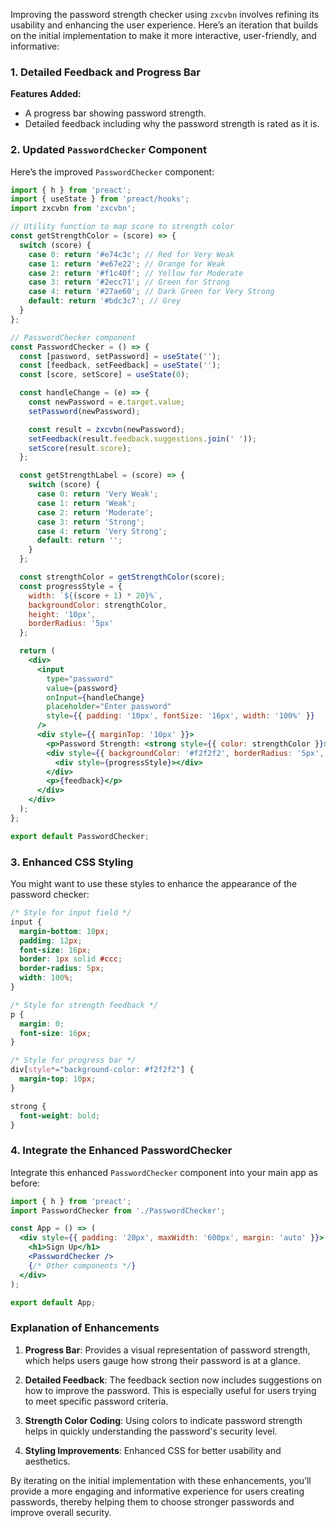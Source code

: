 Improving the password strength checker using `zxcvbn` involves refining its usability and enhancing the user experience. Here’s an iteration that builds on the initial implementation to make it more interactive, user-friendly, and informative:

### 1. Detailed Feedback and Progress Bar

**Features Added:**
- A progress bar showing password strength.
- Detailed feedback including why the password strength is rated as it is.

### 2. Updated `PasswordChecker` Component

Here’s the improved `PasswordChecker` component:

```jsx
import { h } from 'preact';
import { useState } from 'preact/hooks';
import zxcvbn from 'zxcvbn';

// Utility function to map score to strength color
const getStrengthColor = (score) => {
  switch (score) {
    case 0: return '#e74c3c'; // Red for Very Weak
    case 1: return '#e67e22'; // Orange for Weak
    case 2: return '#f1c40f'; // Yellow for Moderate
    case 3: return '#2ecc71'; // Green for Strong
    case 4: return '#27ae60'; // Dark Green for Very Strong
    default: return '#bdc3c7'; // Grey
  }
};

// PasswordChecker component
const PasswordChecker = () => {
  const [password, setPassword] = useState('');
  const [feedback, setFeedback] = useState('');
  const [score, setScore] = useState(0);

  const handleChange = (e) => {
    const newPassword = e.target.value;
    setPassword(newPassword);

    const result = zxcvbn(newPassword);
    setFeedback(result.feedback.suggestions.join(' '));
    setScore(result.score);
  };

  const getStrengthLabel = (score) => {
    switch (score) {
      case 0: return 'Very Weak';
      case 1: return 'Weak';
      case 2: return 'Moderate';
      case 3: return 'Strong';
      case 4: return 'Very Strong';
      default: return '';
    }
  };

  const strengthColor = getStrengthColor(score);
  const progressStyle = {
    width: `${(score + 1) * 20}%`,
    backgroundColor: strengthColor,
    height: '10px',
    borderRadius: '5px'
  };

  return (
    <div>
      <input
        type="password"
        value={password}
        onInput={handleChange}
        placeholder="Enter password"
        style={{ padding: '10px', fontSize: '16px', width: '100%' }}
      />
      <div style={{ marginTop: '10px' }}>
        <p>Password Strength: <strong style={{ color: strengthColor }}>{getStrengthLabel(score)}</strong></p>
        <div style={{ backgroundColor: '#f2f2f2', borderRadius: '5px', overflow: 'hidden' }}>
          <div style={progressStyle}></div>
        </div>
        <p>{feedback}</p>
      </div>
    </div>
  );
};

export default PasswordChecker;
```

### 3. Enhanced CSS Styling

You might want to use these styles to enhance the appearance of the password checker:

```css
/* Style for input field */
input {
  margin-bottom: 10px;
  padding: 12px;
  font-size: 16px;
  border: 1px solid #ccc;
  border-radius: 5px;
  width: 100%;
}

/* Style for strength feedback */
p {
  margin: 0;
  font-size: 16px;
}

/* Style for progress bar */
div[style*="background-color: #f2f2f2"] {
  margin-top: 10px;
}

strong {
  font-weight: bold;
}
```

### 4. Integrate the Enhanced PasswordChecker

Integrate this enhanced `PasswordChecker` component into your main app as before:

```jsx
import { h } from 'preact';
import PasswordChecker from './PasswordChecker';

const App = () => (
  <div style={{ padding: '20px', maxWidth: '600px', margin: 'auto' }}>
    <h1>Sign Up</h1>
    <PasswordChecker />
    {/* Other components */}
  </div>
);

export default App;
```

### Explanation of Enhancements

1. **Progress Bar**: Provides a visual representation of password strength, which helps users gauge how strong their password is at a glance.

2. **Detailed Feedback**: The feedback section now includes suggestions on how to improve the password. This is especially useful for users trying to meet specific password criteria.

3. **Strength Color Coding**: Using colors to indicate password strength helps in quickly understanding the password's security level.

4. **Styling Improvements**: Enhanced CSS for better usability and aesthetics.

By iterating on the initial implementation with these enhancements, you’ll provide a more engaging and informative experience for users creating passwords, thereby helping them to choose stronger passwords and improve overall security.
